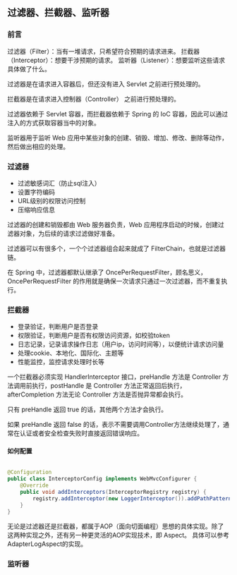 ## 过滤器、拦截器、监听器

### 前言

过滤器（Filter）：当有一堆请求，只希望符合预期的请求进来。
拦截器（Interceptor）：想要干涉预期的请求。
监听器（Listener）：想要监听这些请求具体做了什么。

过滤器是在请求进入容器后，但还没有进入 Servlet 之前进行预处理的。

拦截器是在请求进入控制器（Controller） 之前进行预处理的。

过滤器依赖于 Servlet 容器，而拦截器依赖于 Spring 的 IoC 容器，因此可以通过注入的方式获取容器当中的对象。

监听器用于监听 Web 应用中某些对象的创建、销毁、增加、修改、删除等动作，然后做出相应的处理。

### 过滤器

* 过滤敏感词汇（防止sql注入）
* 设置字符编码
* URL级别的权限访问控制
* 压缩响应信息

过滤器的创建和销毁都由 Web 服务器负责，Web 应用程序启动的时候，创建过滤器对象，为后续的请求过滤做好准备。

过滤器可以有很多个，一个个过滤器组合起来就成了 FilterChain，也就是过滤器链。

在 Spring 中，过滤器都默认继承了 OncePerRequestFilter，顾名思义，OncePerRequestFilter 的作用就是确保一次请求只通过一次过滤器，而不重复执行。

### 拦截器

* 登录验证，判断用户是否登录
* 权限验证，判断用户是否有权限访问资源，如校验token
* 日志记录，记录请求操作日志（用户ip，访问时间等），以便统计请求访问量
* 处理cookie、本地化、国际化、主题等
* 性能监控，监控请求处理时长等

一个拦截器必须实现 HandlerInterceptor 接口，preHandle 方法是 Controller 方法调用前执行，postHandle 是 Controller
方法正常返回后执行，afterCompletion 方法无论 Controller 方法是否抛异常都会执行。

只有 preHandle 返回 true 的话，其他两个方法才会执行。

如果 preHandle 返回 false 的话，表示不需要调用Controller方法继续处理了，通常在认证或者安全检查失败时直接返回错误响应。

#### 如何配置

```java

@Configuration
public class InterceptorConfig implements WebMvcConfigurer {
    @Override
    public void addInterceptors(InterceptorRegistry registry) {
        registry.addInterceptor(new LoggerInterceptor()).addPathPatterns("/**");
    }
}
```

无论是过滤器还是拦截器，都属于AOP（面向切面编程）思想的具体实现。除了这两种实现之外，还有另一种更灵活的AOP实现技术，即 Aspect。
具体可以参考AdapterLogAspect的实现。

### 监听器
